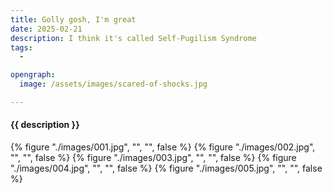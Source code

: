 ```yaml
---
title: Golly gosh, I'm great
date: 2025-02-21
description: I think it's called Self-Pugilism Syndrome
tags:
  - 

opengraph:
  image: /assets/images/scared-of-shocks.jpg

---
```


<h4 class="subTitle">{{ description }}</h4>

{% figure "./images/001.jpg", "", "", false %}
{% figure "./images/002.jpg", "", "", false %}
{% figure "./images/003.jpg", "", "", false %}
{% figure "./images/004.jpg", "", "", false %}
{% figure "./images/005.jpg", "", "", false %}
